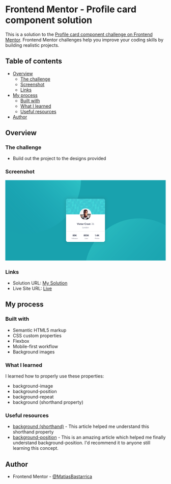 # Frontend Mentor - Profile card component solution

This is a solution to the [Profile card component challenge on Frontend Mentor](https://www.frontendmentor.io/challenges/profile-card-component-cfArpWshJ). Frontend Mentor challenges help you improve your coding skills by building realistic projects.

## Table of contents

- [Overview](#overview)
  - [The challenge](#the-challenge)
  - [Screenshot](#screenshot)
  - [Links](#links)
- [My process](#my-process)
  - [Built with](#built-with)
  - [What I learned](#what-i-learned)
  - [Useful resources](#useful-resources)
- [Author](#author)

## Overview

### The challenge

- Build out the project to the designs provided

### Screenshot

![](./screenshot.png)

### Links

- Solution URL: [My Solution](https://your-solution-url.com)
- Live Site URL: [Live](https://matiasbastarrica.github.io/profile-card-component/)

## My process

### Built with

- Semantic HTML5 markup
- CSS custom properties
- Flexbox
- Mobile-first workflow
- Background images

### What I learned

I learned how to properly use these properties:

- background-image
- background-position
- background-repeat
- background (shorthand property)

### Useful resources

- [background (shorthand)](https://developer.mozilla.org/en-US/docs/Web/CSS/background) - This article helped me understand this shorthand property
- [background-position](https://developer.mozilla.org/en-US/docs/Web/CSS/background-position) - This is an amazing article which helped me finally understand background-position. I'd recommend it to anyone still learning this concept.

## Author

- Frontend Mentor - [@MatiasBastarrica](https://www.frontendmentor.io/profile/MatiasBastarrica)
